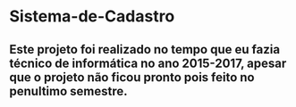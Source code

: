 # Sistema-de-Cadastro

## Este projeto foi realizado no tempo que eu fazia técnico de informática no ano 2015-2017, apesar que o projeto não ficou pronto pois feito no penultimo semestre.
